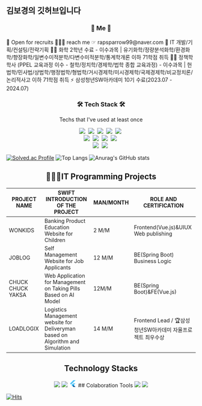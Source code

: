 ## 김보경의 깃허브입니다
<h3 align="center">🍨 Me 🍨</h3>
<a>💌 Open for recruits</a> 
<a>👩🏻‍🚀 reach me ☞ rapsparrow99@naver.com</a> 
<a>💌 IT 개발/기획/컨설팅/전략기획</a> 
<a>👩‍💼 화학 2학년 수료 
  <a>- 이수과목 | 유기화학/정량분석화학/환경화학/향장화학/일변수미적분학/다변수미적분학/통계학개론 이하 71학점 취득</a>
<a>👩‍🎓 정책학 학사 (PPEL 교육과정 이수 - 철학/정치학/경제학/법학 종합 교육과정)</a>
  <a>- 이수과목 | 헌법학/민사법/상법학/행정법학/형법학/거시경제학/미시경제학/국제경제학/비교정치론/논리적사고 이하 71학점 취득</a>
<a>⚡ 삼성청년SW아카데미 10기 수료(2023.07 - 2024.07)</a>

<h3 align="center">🛠 Tech Stack 🛠</h3>
<p align="center"> Techs that I've used at least once </p>
<p align="center">
  <img src="https://img.shields.io/badge/Python-3766AB?style=flat-square&logo=Python&logoColor=white"/></a>&nbsp 
  <img src="https://img.shields.io/badge/Java-007396?style=flat-square&logo=Java&logoColor=white"/></a>&nbsp 
  <img src="https://img.shields.io/badge/C++-00599C?style=flat-square&logo=C%2B%2B&logoColor=white"/></a>&nbsp 
  <img src="https://img.shields.io/badge/C-A8B9CC?style=flat-square&logo=C&logoColor=white"/></a>&nbsp 
  <img src="https://img.shields.io/badge/RobotFramework-000000?style=flat-square&logo=C&logoColor=white"/></a>&nbsp 
  <br>
  <img src="https://img.shields.io/badge/HTML5-1572B6?style=flat-square&logo=css3&logoColor=white"/></a>&nbsp 
  <img src="https://img.shields.io/badge/CSS3-1572B6?style=flat-square&logo=css3&logoColor=white"/></a>&nbsp 
  <img src="https://img.shields.io/badge/Javascript-ffb13b?style=flat-square&logo=javascript&logoColor=white"/></a>&nbsp 
  <img src="https://img.shields.io/badge/React-61DAFD?style=flat-square&logo=javascript&logoColor=white"/></a>&nbsp 
  <br>
  <img src="https://img.shields.io/badge/Mysql-E6B91E?style=flat-square&logo=MySql&logoColor=white"/></a>&nbsp 
  <img src="https://img.shields.io/badge/aws-333664?style=flat-square&logo=amazon-aws&logoColor=white"/></a>&nbsp 
</p>

[![Solved.ac Profile](http://mazassumnida.wtf/api/v2/generate_badge?boj=aishahansten)](https://solved.ac/aishahansten/)
![Top Langs](https://github-readme-stats.vercel.app/api/top-langs/?username=aishahansten&layout=compact)
![Anurag's GitHub stats](https://github-readme-stats.vercel.app/api?username=aishahansten&show_icons=true&theme=radical)


<div align='center'>

## 👩🏻‍💻IT Programming Projects 
|PROJECT NAME|SWIFT INTRODUCTION OF THE PROJECT|MAN/MONTH|ROLE AND CERTIFICATION|
|---|---|---|---|
|WONKIDS|Banking Product Education Website for Children|2 M/M|Frontend(Vue.js)&UIUX Web publishing|
|JOBLOG|Self Management Website for Job Applicants|12 M/M|BE(Spring Boot) Business Logic|
|CHUCK CHUCK YAKSA|Web Application for Management on Taking Pills Based on AI Model|12M/M|BE(Spring Boot)&FE(Vue.js)|
|LOADLOGIX|Logistics Management website for Deliveryman based on Algorithm and Simulation|14 M/M|Frontend Lead / 🏆삼성청년SW아카데미 자율프로젝트 최우수상|

## Technology Stacks
<img src="https://img.shields.io/badge/spring boot-20232a.svg?style=for-the-badge&logo=springboot&logoColor=#6DB33F"/>
<img src="https://img.shields.io/badge/react-20232a.svg?style=for-the-badge&logo=springboot&logoColor=#6DB33F"/>
<code><img height="20" src="https://github.com/github/explore/blob/main/topics/flutter/flutter.png"></code>
## Colaboration Tools
<img src="https://img.shields.io/badge/Git-#F05032?style=flat-square&logo=git&logoColor=white"/>
<img src="https://img.shields.io/badge/GitLab-#FC6D26?style=flat-square&logo=gitlab&logoColor=#FC6D26"/>
</div>


[![Hits](https://hits.seeyoufarm.com/api/count/incr/badge.svg?url=https%3A%2F%2Fgithub.com%2Faishahansten%2Fhit-counter&count_bg=%23FF6CB6&title_bg=%23BAF4F8&icon=tencentqq.svg&icon_color=%23FF6CB6&title=hits&edge_flat=false)](https://github.com/aishahansten)
<!--
**aishahansten/aishahansten** is a ✨ _special_ ✨ repository because its `README.md` (this file) appears on your GitHub profile.

Here are some ideas to get you started:

- 🔭 I’m currently working on ...
- 🌱 I’m currently learning ...
- 👯 I’m looking to collaborate on ...
- 🤔 I’m looking for help with ...
- 💬 Ask me about ...
- 📫 How to reach me: ...
- 😄 Pronouns: ...
- ⚡ Fun fact: ...
-->
